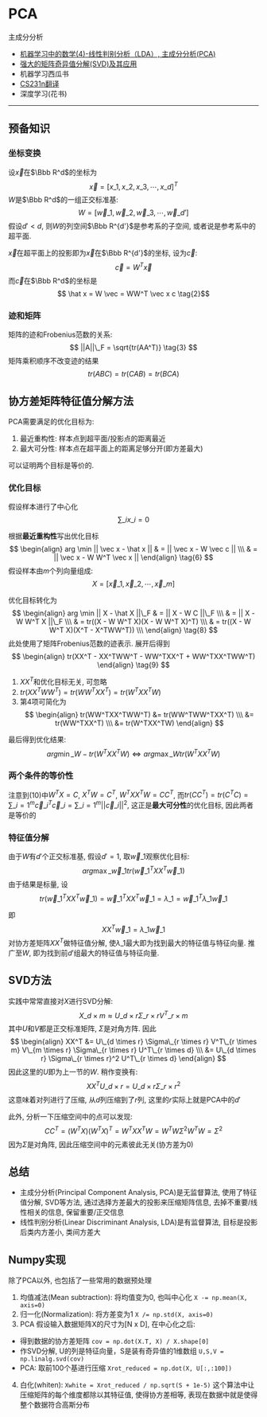 # PCA


主成分分析

<!--more-->

 - [机器学习中的数学(4)-线性判别分析（LDA）, 主成分分析(PCA)](http://www.cnblogs.com/LeftNotEasy/archive/2011/01/08/lda-and-pca-machine-learning.html)
 - [强大的矩阵奇异值分解(SVD)及其应用](http://www.cnblogs.com/LeftNotEasy/archive/2011/01/19/svd-and-applications.html)
 - 机器学习西瓜书
 - [CS231n翻译](https://zhuanlan.zhihu.com/p/21560667?refer=intelligentunit)
 - 深度学习(花书)

---
## 预备知识
### 坐标变换
设$\vec x$在$\Bbb R^d$的坐标为
$$ \vec x = [x\_1, x\_2, x\_3, \cdots, x\_d]^T $$
$W$是$\Bbb R^d$的一组正交标准基:
$$ W = [\vec w\_1, \vec w\_2, \vec w\_3, \cdots, \vec w\_{d'}] $$
假设$d'<d$, 则$W$的列空间$\Bbb R^{d'}$是参考系的子空间, 或者说是参考系中的超平面. 

$\vec x$在超平面上的投影即为$\vec x$在$\Bbb R^{d'}$的坐标, 设为$\vec c$:
$$ \vec c = W^T \vec x \tag{1}$$
而$\vec c$在$\Bbb R^d$的坐标是
$$ \hat x = W \vec = WW^T \vec x c \tag{2}$$

### 迹和矩阵
矩阵的迹和Frobenius范数的关系:
$$
||A||\_F = \sqrt{tr(AA^T)}
\tag{3}
$$
矩阵乘积顺序不改变迹的结果
$$
tr(ABC) = tr(CAB) = tr(BCA) 
\tag{4}
$$
## 协方差矩阵特征值分解方法
PCA需要满足的优化目标为:

1. 最近重构性: 样本点到超平面/投影点的距离最近
2. 最大可分性: 样本点在超平面上的距离足够分开(即方差最大)

可以证明两个目标是等价的.

### 优化目标
假设样本进行了中心化
$$ \sum\_i x\_i = 0 \tag{5}$$

根据**最近重构性**写出优化目标
$$
\begin{align}
arg \min || \vec x - \hat x || & = || \vec x - W \vec c || \\\
& = || \vec x - W W^T \vec x ||
\end{align}
\tag{6}
$$
假设样本由$m$个列向量组成:
$$
X = [\vec x\_1, \vec x\_2,  \cdots, \vec x\_m]
\tag{7}
$$

优化目标转化为
$$
\begin{align}
arg \min || X - \hat X ||\_F & = || X - W C ||\_F \\\
& = || X - W W^T X ||\_F \\\
& = tr((X - W W^T X)(X - W W^T X)^T) \\\
& = tr((X - W W^T X)(X^T - X^TWW^T)) \\\
\end{align}
\tag{8}
$$
此处使用了矩阵Frobenius范数的迹表示. 展开后得到
$$
\begin{align}
tr(XX^T - XX^TWW^T - WW^TXX^T + WW^TXX^TWW^T)
\end{align}
\tag{9}
$$

1. $XX^T$和优化目标无关, 可忽略
2. $tr(XX^TWW^T) = tr(WW^TXX^T) = tr(W^TXX^TW)$
3. 第4项可简化为
$$ \begin{align}
tr(WW^TXX^TWW^T) &= tr(WW^TWW^TXX^T) \\\ 
&= tr(WW^TXX^T) \\\ 
&= tr(W^TXX^TW) 
\end{align} $$

最后得到优化结果:
$$
arg\min\_W -tr(W^TXX^TW) \Leftrightarrow arg\max\_W tr(W^TXX^TW)
\tag{10}
$$

### 两个条件的等价性
注意到$(10)$中$W^TX = C$, $X^TW = C^T$, $W^TXX^TW = CC^T$, 而$tr(CC^T) = tr(C^TC) = \sum\limits\_{i=1}^m \vec c\_i^T \vec c\_i =  \sum\limits\_{i=1}^m || \vec c\_i ||^2$, 这正是**最大可分性**的优化目标, 因此两者是等价的

### 特征值分解

由于$W$有$d'$个正交标准基, 假设$d' = 1$, 取$\vec w\_1$观察优化目标:
$$
arg\max\_{\vec w\_1} tr(\vec w\_1^TXX^T\vec w\_1)
$$
由于结果是标量, 设
$$
tr(\vec w\_1^TXX^T\vec w\_1) = \vec w\_1^TXX^T\vec w\_1 = \lambda\_1 = \vec w\_1^T \lambda\_1  \vec w\_1
$$

即
$$
 XX^T\vec w\_1 = \lambda\_1  \vec w\_1
$$
对协方差矩阵$XX^T$做特征值分解, 使$\lambda\_1$最大即为找到最大的特征值与特征向量. 推广至$W$, 即为找到前$d'$组最大的特征值与特征向量.

## SVD方法
实践中常常直接对$X$进行SVD分解:
$$X\_{d \times m} \approx U\_{d \times r} \Sigma\_{r \times r} V^T\_{r \times m}$$
其中$U$和$V$都是正交标准矩阵, $\Sigma$是对角方阵. 因此
$$
\begin{align}
XX^T &= U\_{d \times r} \Sigma\_{r \times r} V^T\_{r \times m} V\_{m \times r} \Sigma\_{r \times r} U^T\_{r \times d} \\\
&= U\_{d \times r} \Sigma\_{r \times r}^2 U^T\_{r \times d}
\end{align}
$$
因此这里的$U$即为上一节的$W$. 稍作变换有:
$$ XX^T U\_{d \times r} = U\_{d \times r} \Sigma\_{r \times r}^2$$
这意味着对列进行了压缩, 从$d$列压缩到了$r$列, 这里的$r$实际上就是PCA中的$d'$

此外, 分析一下压缩空间中的点可以发现:
$$
CC^T = (W^TX)(W^TX)^T = W^TXX^TW = W^T W \Sigma^2 W^TW = \Sigma^2
$$
因为$\Sigma$是对角阵, 因此压缩空间中的元素彼此无关(协方差为0)

## 总结
 - 主成分分析(Principal Component Analysis, PCA)是无监督算法, 使用了特征值分解, SVD等方法, 通过选择方差最大的投影来压缩矩阵信息, 去掉不重要/线性相关的信息, 保留重要/正交信息
 - 线性判别分析(Linear Discriminant Analysis, LDA)是有监督算法, 目标是投影后类内方差小, 类间方差大

## Numpy实现
除了PCA以外, 也包括了一些常用的数据预处理

1. 均值减法(Mean subtraction): 将均值变为0, 也叫中心化
 `X -= np.mean(X, axis=0)`
2. 归一化(Normalization): 将方差变为1
 `X /= np.std(X, axis=0)`
3. PCA
 假设输入数据矩阵X的尺寸为[N x D], 在中心化之后:
  - 得到数据的协方差矩阵
  `cov = np.dot(X.T, X) / X.shape[0]` 
  - 作SVD分解, U的列是特征向量，S是装有奇异值的1维数组
 `U,S,V = np.linalg.svd(cov)`  
  - PCA: 取前100个基进行压缩
 `Xrot_reduced = np.dot(X, U[:,:100])` 
4. 白化(whiten):
 `Xwhite = Xrot_reduced / np.sqrt(S + 1e-5)`
 这个算法中让压缩矩阵的每个维度都除以其特征值, 使得协方差相等, 表现在数据中就是使得整个数据符合高斯分布
